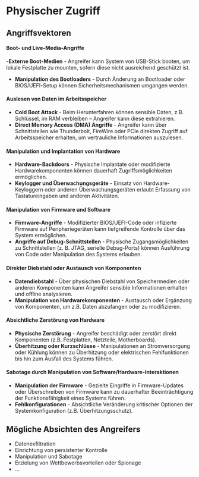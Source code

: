 # Physischer Zugriff
## Angriffsvektoren
#### Boot- und Live-Media-Angriffe
-**Externe Boot-Medien** - Angreifer kann System von USB-Stick booten, um lokale Festplatte zu mounten, sofern diese nicht ausreichend geschützt ist.
- **Manipulation des Bootloaders** - Durch Änderung an Bootloader oder BIOS/UEFI-Setup können Sicherheitsmechanismen umgangen werden.
#### Auslesen von Daten im Arbeitsspeicher
- **Cold Boot Attack** - Beim Herunterfahren können sensible Daten, z.B. Schlüssel, im RAM verbleiben – Angreifer kann diese extrahieren.
- **Direct Memory Access (DMA) Angriffe** - Angreifer kann über Schnittstellen wie Thunderbolt, FireWire oder PCIe direkten Zugriff auf Arbeitsspeicher erhalten, um vertrauliche Informationen auszulesen.
#### Manipulation und Implantation von Hardware
- **Hardware-Backdoors** - Physische Implantate oder modifizierte Hardwarekomponenten können dauerhaft Zugriffsmöglichkeiten ermöglichen.
- **Keylogger und Überwachungsgeräte** - Einsatz von Hardware-Keyloggern oder anderen Überwachungsgeräten erlaubt Erfassung von Tastatureingaben und anderen Aktivitäten.
#### Manipulation von Firmware und Software
- **Firmware-Angriffe** - Modifizierter BIOS/UEFI-Code oder infizierte Firmware auf Peripheriegeräten kann tiefgreifende Kontrolle über das System ermöglichen.
- **Angriffe auf Debug-Schnittstellen** - Physische Zugangsmöglichkeiten zu Schnittstellen (z. B. JTAG, serielle Debug-Ports) können Ausführung von Code oder Manipulation des Systems erlauben.
#### Direkter Diebstahl oder Austausch von Komponenten
- **Datendiebstahl** - Über physischen Diebstahl von Speichermedien oder anderen Komponenten kann Angreifer sensible Informationen erhalten und offline analysieren.
- **Manipulation von Hardwarekomponenten** - Austausch oder Ergänzung von Komponenten, um z.B. Daten abzufangen oder zu modifizieren.
#### Absichtliche Zerstörung von Hardware
- **Physische Zerstörung** - Angreifer beschädigt oder zerstört direkt Komponenten (z.B. Festplatten, Netzteile, Motherboards).
- **Überhitzung oder Kurzschlüsse** - Manipulationen an Stromversorgung oder Kühlung können zu Überhitzung oder elektrischen Fehlfunktionen bis hin zum Ausfall des Systems führen.
#### Sabotage durch Manipulation von Software/Hardware-Interaktionen
- **Manipulation der Firmware** - Gezielte Eingriffe in Firmware-Updates oder Überschreiben von Firmware kann zu dauerhafter Beeinträchtigung der Funktionsfähigkeit eines Systems führen.
- **Fehlkonfigurationen** - Absichtliche Veränderung kritischer Optionen der Systemkonfiguration (z.B. Überhitzungsschutz).

## Mögliche Absichten des Angreifers
- Datenexfiltration
- Einrichtung von persistenter Kontrolle
- Manipulation und Sabotage
- Erzielung von Wettbewerbsvorteilen oder Spionage
- ...
